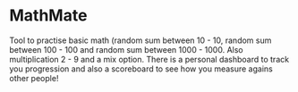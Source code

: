 # MathMate
Tool to practise basic math (random sum between 10 - 10, random sum between 100 - 100 and random sum between 1000 - 1000. Also multiplication 2 - 9 and a mix option. There is a personal dashboard to track you progression and also a scoreboard to see how you measure agains other people!
